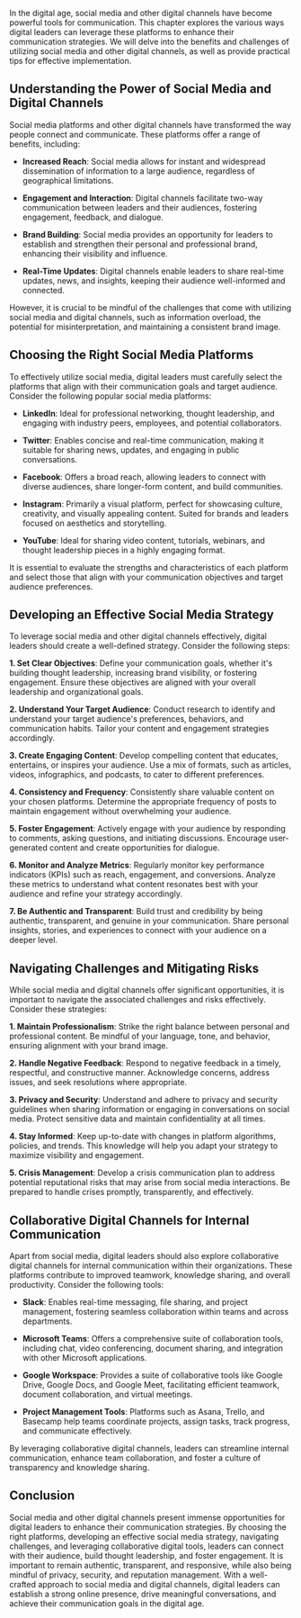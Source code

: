 
In the digital age, social media and other digital channels have become powerful tools for communication. This chapter explores the various ways digital leaders can leverage these platforms to enhance their communication strategies. We will delve into the benefits and challenges of utilizing social media and other digital channels, as well as provide practical tips for effective implementation.

Understanding the Power of Social Media and Digital Channels
------------------------------------------------------------

Social media platforms and other digital channels have transformed the way people connect and communicate. These platforms offer a range of benefits, including:

* **Increased Reach**: Social media allows for instant and widespread dissemination of information to a large audience, regardless of geographical limitations.

* **Engagement and Interaction**: Digital channels facilitate two-way communication between leaders and their audiences, fostering engagement, feedback, and dialogue.

* **Brand Building**: Social media provides an opportunity for leaders to establish and strengthen their personal and professional brand, enhancing their visibility and influence.

* **Real-Time Updates**: Digital channels enable leaders to share real-time updates, news, and insights, keeping their audience well-informed and connected.

However, it is crucial to be mindful of the challenges that come with utilizing social media and digital channels, such as information overload, the potential for misinterpretation, and maintaining a consistent brand image.

Choosing the Right Social Media Platforms
-----------------------------------------

To effectively utilize social media, digital leaders must carefully select the platforms that align with their communication goals and target audience. Consider the following popular social media platforms:

* **LinkedIn**: Ideal for professional networking, thought leadership, and engaging with industry peers, employees, and potential collaborators.

* **Twitter**: Enables concise and real-time communication, making it suitable for sharing news, updates, and engaging in public conversations.

* **Facebook**: Offers a broad reach, allowing leaders to connect with diverse audiences, share longer-form content, and build communities.

* **Instagram**: Primarily a visual platform, perfect for showcasing culture, creativity, and visually appealing content. Suited for brands and leaders focused on aesthetics and storytelling.

* **YouTube**: Ideal for sharing video content, tutorials, webinars, and thought leadership pieces in a highly engaging format.

It is essential to evaluate the strengths and characteristics of each platform and select those that align with your communication objectives and target audience preferences.

Developing an Effective Social Media Strategy
---------------------------------------------

To leverage social media and other digital channels effectively, digital leaders should create a well-defined strategy. Consider the following steps:

**1. Set Clear Objectives**: Define your communication goals, whether it's building thought leadership, increasing brand visibility, or fostering engagement. Ensure these objectives are aligned with your overall leadership and organizational goals.

**2. Understand Your Target Audience**: Conduct research to identify and understand your target audience's preferences, behaviors, and communication habits. Tailor your content and engagement strategies accordingly.

**3. Create Engaging Content**: Develop compelling content that educates, entertains, or inspires your audience. Use a mix of formats, such as articles, videos, infographics, and podcasts, to cater to different preferences.

**4. Consistency and Frequency**: Consistently share valuable content on your chosen platforms. Determine the appropriate frequency of posts to maintain engagement without overwhelming your audience.

**5. Foster Engagement**: Actively engage with your audience by responding to comments, asking questions, and initiating discussions. Encourage user-generated content and create opportunities for dialogue.

**6. Monitor and Analyze Metrics**: Regularly monitor key performance indicators (KPIs) such as reach, engagement, and conversions. Analyze these metrics to understand what content resonates best with your audience and refine your strategy accordingly.

**7. Be Authentic and Transparent**: Build trust and credibility by being authentic, transparent, and genuine in your communication. Share personal insights, stories, and experiences to connect with your audience on a deeper level.

Navigating Challenges and Mitigating Risks
------------------------------------------

While social media and digital channels offer significant opportunities, it is important to navigate the associated challenges and risks effectively. Consider these strategies:

**1. Maintain Professionalism**: Strike the right balance between personal and professional content. Be mindful of your language, tone, and behavior, ensuring alignment with your brand image.

**2. Handle Negative Feedback**: Respond to negative feedback in a timely, respectful, and constructive manner. Acknowledge concerns, address issues, and seek resolutions where appropriate.

**3. Privacy and Security**: Understand and adhere to privacy and security guidelines when sharing information or engaging in conversations on social media. Protect sensitive data and maintain confidentiality at all times.

**4. Stay Informed**: Keep up-to-date with changes in platform algorithms, policies, and trends. This knowledge will help you adapt your strategy to maximize visibility and engagement.

**5. Crisis Management**: Develop a crisis communication plan to address potential reputational risks that may arise from social media interactions. Be prepared to handle crises promptly, transparently, and effectively.

Collaborative Digital Channels for Internal Communication
---------------------------------------------------------

Apart from social media, digital leaders should also explore collaborative digital channels for internal communication within their organizations. These platforms contribute to improved teamwork, knowledge sharing, and overall productivity. Consider the following tools:

* **Slack**: Enables real-time messaging, file sharing, and project management, fostering seamless collaboration within teams and across departments.

* **Microsoft Teams**: Offers a comprehensive suite of collaboration tools, including chat, video conferencing, document sharing, and integration with other Microsoft applications.

* **Google Workspace**: Provides a suite of collaborative tools like Google Drive, Google Docs, and Google Meet, facilitating efficient teamwork, document collaboration, and virtual meetings.

* **Project Management Tools**: Platforms such as Asana, Trello, and Basecamp help teams coordinate projects, assign tasks, track progress, and communicate effectively.

By leveraging collaborative digital channels, leaders can streamline internal communication, enhance team collaboration, and foster a culture of transparency and knowledge sharing.

Conclusion
----------

Social media and other digital channels present immense opportunities for digital leaders to enhance their communication strategies. By choosing the right platforms, developing an effective social media strategy, navigating challenges, and leveraging collaborative digital tools, leaders can connect with their audience, build thought leadership, and foster engagement. It is important to remain authentic, transparent, and responsive, while also being mindful of privacy, security, and reputation management. With a well-crafted approach to social media and digital channels, digital leaders can establish a strong online presence, drive meaningful conversations, and achieve their communication goals in the digital age.
